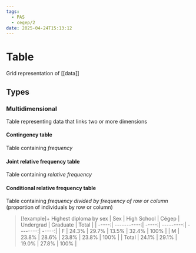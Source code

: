 ```yaml
---
tags:
  - PAS
  - cegep/2
date: 2025-04-24T15:13:12
---
```


# Table

Grid representation of [[data]]

## Types

### Multidimensional

Table representing data that links two or more dimensions

#### Contingency table

Table containing *frequency*

#### Joint relative frequency table

Table containing *relative frequency*

#### Conditional relative frequency table

Table containing *frequency divided by frequency of row or column* (proportion of individuals by row or column)

> [!example]+ Highest diploma by sex
> |   Sex | High School | Cégep | Undergrad | Graduate | Total |
> | -----:| -----------:| -----:| ---------:| --------:| -----:|
> |     F |       24.3% | 29.7% |     13.5% |    32.4% |  100% |
> |     M |       23.8% | 28.6% |     23.8% |    23.8% |  100% |
> | Total |       24.1% | 29.1% |     19.0% |    27.8% |  100% |